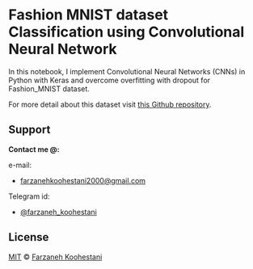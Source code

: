 # Fashion MNIST dataset Classification using Convolutional Neural Network

In this notebook, I implement Convolutional Neural Networks (CNNs) in Python with Keras and overcome overfitting with dropout for Fashion_MNIST dataset.

For more detail about this dataset visit [this Github repository](https://github.com/zalandoresearch/fashion-mnist).



## Support

**Contact me @:**

e-mail:

* farzanehkoohestani2000@gmail.com

Telegram id:

* [@farzaneh_koohestani](https://t.me/farzaneh_koohestani)

## License
[MIT](https://github.com/farkoo/CNN-Fashion_MNIST/blob/master/LICENSE)
&#0169; 
[Farzaneh Koohestani](https://github.com/fark00)


